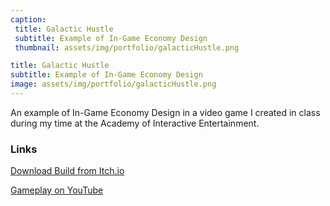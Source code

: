 ```yaml
---
caption:
 title: Galactic Hustle
 subtitle: Example of In-Game Economy Design
 thumbnail: assets/img/portfolio/galacticHustle.png

title: Galactic Hustle
subtitle: Example of In-Game Economy Design
image: assets/img/portfolio/galacticHustle.png
---
```

An example of In-Game Economy Design in a video game I created in class during my time at the Academy of Interactive Entertainment. 

### Links

[Download Build from Itch.io](https://finalsynapse.itch.io/galactic-hustle)

[Gameplay on YouTube](https://youtu.be/A7mjXFf3f4o)